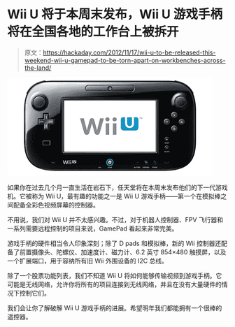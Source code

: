 # Wii U 将于本周末发布，Wii U 游戏手柄将在全国各地的工作台上被拆开

> 原文：<https://hackaday.com/2012/11/17/wii-u-to-be-released-this-weekend-wii-u-gamepad-to-be-torn-apart-on-workbenches-across-the-land/>

![](img/eafa686cbe78eaa2b252fa4ba9125464.png "WiiU")

如果你在过去几个月一直生活在岩石下，任天堂将在本周末发布他们的下一代游戏机。它被称为 Wii U，最有趣的功能之一是 Wii U 游戏手柄——第一个在模拟棒之间配备全彩色视频屏幕的控制器。

不用说，我们对 Wii U 并不太感兴趣。不过，对于机器人控制器、FPV 飞行器和一系列需要远程控制的项目来说，GamePad 看起来非常完美。

游戏手柄的硬件相当令人印象深刻；除了 D pads 和模拟棒，新的 Wii 控制器还配备了前置摄像头、陀螺仪、加速度计、磁力计、6.2 英寸 854×480 触摸屏，以及一个扩展端口，用于容纳所有旧 Wii 外围设备的 I2C 总线。

除了一个股票功能列表，我们不知道 Wii U 将如何能够传输视频到游戏手柄。它可能是无线网络，允许你将所有的项目连接到无线网络，并且在没有大量硬件的情况下控制它们。

我们会让你了解破解 Wii U 游戏手柄的进展。希望明年我们都能拥有一个很棒的遥控器。